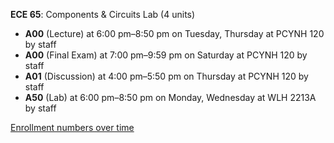 **ECE 65**: Components & Circuits Lab (4 units)

- **A00** (Lecture) at 6:00 pm–8:50 pm on Tuesday, Thursday at PCYNH 120 by staff
- **A00** (Final Exam) at 7:00 pm–9:59 pm on Saturday at PCYNH 120 by staff
- **A01** (Discussion) at 4:00 pm–5:50 pm on Thursday at PCYNH 120 by staff
- **A50** (Lab) at 6:00 pm–8:50 pm on Monday, Wednesday at WLH 2213A by staff

[Enrollment numbers over time](./ECE65.tsv)
